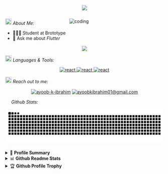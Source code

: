 <h1 align="center">
    <img src="https://readme-typing-svg.herokuapp.com/?font=Righteous&size=35&center=true&vCenter=true&width=500&height=70&color=5f1885F&duration=4000&lines=Hi+There!+%F0%9F%91%8B;+I%27m+AYOOB+KI🚀;" />
</h1>
 <!--- <h3 align="center"></h3> --->

<img align="right" alt="coding" width="300" src="https://media.giphy.com/media/DbXSzkKLzy96e3uukf/giphy.gif">


 <img src="https://media.giphy.com/media/WUlplcMpOCEmTGBtBW/giphy.gif" width="20" height="20"> *About Me:*
- 👨🏻‍💻 Student at Brototype
- 💬 Ask me about *Flutter*



<p align="center">
   <img align="center" src="https://github-readme-streak-stats.herokuapp.com/?user=akhil-ge0rge&theme=radical"/>
</p>

 <img src="https://media.giphy.com/media/j2pOGeGYKe2xCCKwfi/giphy.gif" width="20" height="20"> *Languages & Tools:*

<p align="center"> 
<a href="https://dart.dev/overview" target="_blank"><img src="https://cdn.jsdelivr.net/gh/devicons/devicon/icons/dart/dart-original.svg" alt="react" width="40" height="40"/> </a>
<a href="https://docs.flutter.dev/" target="_blank"><img src="https://cdn.jsdelivr.net/gh/devicons/devicon/icons/flutter/flutter-original.svg" alt="react" width="40" height="40"/> </a>
<a href="https://firebase.google.com/docs" target="_blank"><img src="https://cdn.worldvectorlogo.com/logos/firebase-1.svg" alt="react" width="40" height="40"/> </a>
</p>

 <img src="https://media.giphy.com/media/LnQjpWaON8nhr21vNW/giphy.gif" width="20" height="20"> *Reach out to me:* 

<p align="center">
<a href="https://www.linkedin.com/in/ayoob-k-ibrahim" target="_blank"><img align="center" src="https://img.shields.io/badge/-LinkedIn-0e76a8?style=flat-square&logo=Linkedin&logoColor=white" alt="ayoob-k-ibrahim" /></a>
<a href="mailto:ayoobkibrahim01@gmail.com" target="_blank"><img align="center" src="https://img.shields.io/badge/-Gmail-EA4335?style=flat-square&logo=Gmail&logoColor=white" alt="ayoobkibrahim01@gmail.com" /></a>


 
<img src="https://media.giphy.com/media/c8knYYZ5vzC8V6tpMI/giphy.gif" width="15" height="15"> *Github Stats:*
<div align="center">
<picture>
  <source media="(prefers-color-scheme: dark)" srcset="https://raw.githubusercontent.com/Ayoobkibrahim/Ayoobkibrahim/output/github-contribution-grid-snake-dark.svg">
  <source media="(prefers-color-scheme: light)" srcset="https://raw.githubusercontent.com/Ayoobkibrahim/Ayoobkibrahim/output/github-contribution-grid-snake.svg">
  <img alt="github contribution grid snake animation" src="https://raw.githubusercontent.com/Ayoobkibrahim/Ayoobkibrahim/output/github-contribution-grid-snake.svg">
</picture>

</div>
<br />
<details>
  <summary>📜 <b>Profile Summary</b></summary>
  <a align="center" href="https://github.com/Ayoobkibrahim?tab=repositories">
    <p align="center">
      <img src="https://github-profile-summary-cards.vercel.app/api/cards/profile-details?username=Ayoobkibrahim&theme=github_dark" alt="my github stats"/>&nbsp;
    </p>
  </a>
</details>


<details>
  <summary>📊 <b>Github Readme Stats</b></summary>
  <br />
  <p align="center">
    <a href="https://github.com/Ayoobkibrahim">
      <img align="center" width="430" src="https://github-readme-stats.vercel.app/api?username=Ayoobkibrahim&layout=compact&theme=radical&langs_count=6" />
    </a>
  </p>
</details>


<details>
  <summary>🏆 <b>Github Profile Trophy</b></summary>
  <br />
  <p align="center">
    <a href="https://github.com/Ayoobkibrahim">
      <img src="https://github-profile-trophy.vercel.app/?username=Ayoobkibrahim&column=8&theme=darkhub"/>
    </a>
  </p>
</details>
